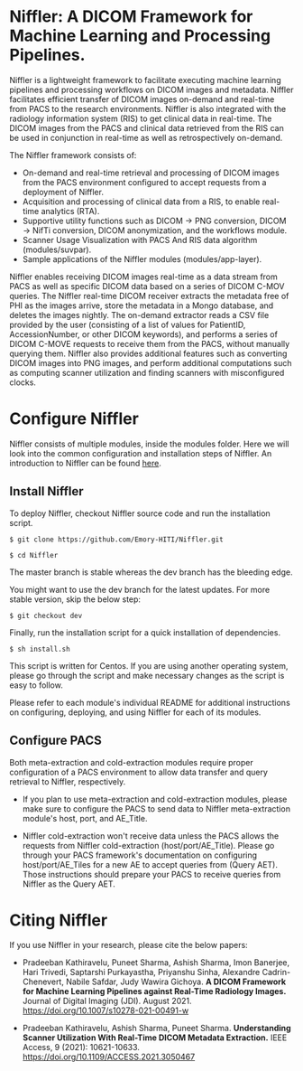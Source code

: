 # Niffler: A DICOM Framework for Machine Learning and Processing Pipelines.

Niffler is a lightweight framework to facilitate executing machine learning pipelines and processing workflows on DICOM images and metadata. Niffler facilitates efficient transfer of DICOM images on-demand and real-time from PACS to the research environments. Niffler is also integrated with the radiology information system (RIS) to get clinical data in real-time. The DICOM images from the PACS and clinical data retrieved from the RIS can be used in conjunction in real-time as well as retrospectively on-demand.

The Niffler framework consists of:
- On-demand and real-time retrieval and processing of DICOM images from the PACS environment configured to accept requests from a deployment of Niffler.
- Acquisition and processing of clinical data from a RIS, to enable real-time analytics (RTA).
- Supportive utility functions such as DICOM → PNG conversion, DICOM → NifTi conversion, DICOM anonymization, and the workflows module.
- Scanner Usage Visualization with PACS And RIS data algorithm (modules/suvpar).
- Sample applications of the Niffler modules (modules/app-layer).

Niffler enables receiving DICOM images real-time as a data stream from PACS as well as specific DICOM data based on a series of DICOM C-MOV queries. The Niffler real-time DICOM receiver extracts the metadata free of PHI as the images arrive, store the metadata in a Mongo database, and deletes the images nightly. The on-demand extractor reads a CSV file provided by the user (consisting of a list of values for PatientID, AccessionNumber, or other DICOM keywords), and performs a series of DICOM C-MOVE requests to receive them from the PACS, without manually querying them. Niffler also provides additional features such as converting DICOM images into PNG images, and perform additional computations such as computing scanner utilization and finding scanners with misconfigured clocks.


# Configure Niffler

Niffler consists of multiple modules, inside the modules folder. Here we will look into the common configuration and installation steps of Niffler. An introduction to Niffler can be found [here](https://emory-hiti.github.io/Niffler/).


## Install Niffler

To deploy Niffler, checkout Niffler source code and run the installation script.
```
$ git clone https://github.com/Emory-HITI/Niffler.git

$ cd Niffler
```
The master branch is stable whereas the dev branch has the bleeding edge.

You might want to use the dev branch for the latest updates. For more stable version, skip the below step:
```
$ git checkout dev
```
Finally, run the installation script for a quick installation of dependencies. 

```
$ sh install.sh
```

This script is written for Centos. If you are using another operating system, please go through the script and make necessary changes as the script is easy to follow.

Please refer to each module's individual README for additional instructions on configuring, deploying, and using Niffler for each of its modules.


## Configure PACS

Both meta-extraction and cold-extraction modules require proper configuration of a PACS environment to allow data transfer and query retrieval to Niffler, respectively.

* If you plan to use meta-extraction and cold-extraction modules, please make sure to configure the PACS to send data to Niffler meta-extraction module's host, port, and AE_Title. 

* Niffler cold-extraction won't receive data unless the PACS allows the requests from Niffler cold-extraction (host/port/AE_Title). Please go through your PACS framework's documentation on configuring host/port/AE_Tiles for a new AE to accept queries from (Query AET). Those instructions should prepare your PACS to receive queries from Niffler as the Query AET.



# Citing Niffler

If you use Niffler in your research, please cite the below papers:

* Pradeeban Kathiravelu, Puneet Sharma, Ashish Sharma, Imon Banerjee, Hari Trivedi, Saptarshi Purkayastha, Priyanshu Sinha, Alexandre Cadrin-Chenevert, Nabile Safdar, Judy Wawira Gichoya. **A DICOM Framework for Machine Learning Pipelines against Real-Time Radiology Images.** Journal of Digital Imaging (JDI). August 2021. https://doi.org/10.1007/s10278-021-00491-w

* Pradeeban Kathiravelu, Ashish Sharma, Puneet Sharma. **Understanding Scanner Utilization With Real-Time DICOM Metadata Extraction.** IEEE Access, 9 (2021): 10621-10633. https://doi.org/10.1109/ACCESS.2021.3050467
